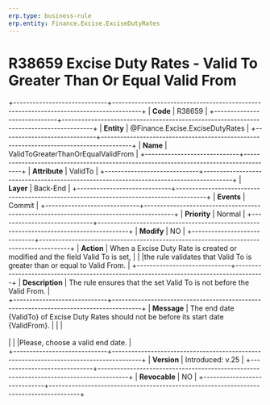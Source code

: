 ```yaml
---
erp.type: business-rule
erp.entity: Finance.Excise.ExciseDutyRates  
---
```


# R38659 Excise Duty Rates - Valid To Greater Than Or Equal Valid From
+-----------------------------+---------------------------------------------------------------------------------------+
| **Code**                    | R38659                                                                                |
+-----------------------------+---------------------------------------------------------------------------------------+
| **Entity**                  | @Finance.Excise.ExciseDutyRates                                                       |
+-----------------------------+---------------------------------------------------------------------------------------+
| **Name**                    | ValidToGreaterThanOrEqualValidFrom                                                   |
+-----------------------------+---------------------------------------------------------------------------------------+
| **Attribute**               | ValidTo                                                                  |
+-----------------------------+---------------------------------------------------------------------------------------+
| **Layer**                   | Back-End                                                                              |
+-----------------------------+---------------------------------------------------------------------------------------+
| **Events**                  | Commit                                                                                |
+-----------------------------+---------------------------------------------------------------------------------------+
| **Priority**                | Normal                                                                                |
+-----------------------------+---------------------------------------------------------------------------------------+
| **Modify**                  | NO                                                                                    |
+-----------------------------+---------------------------------------------------------------------------------------+
| **Action**                  | When a Excise Duty Rate is created or modified and the field Valid To  is set,        |
|                             |the rule validates that Valid To is greater than or equal to Valid From.               |
+-----------------------------+---------------------------------------------------------------------------------------+
| **Description**             | The rule ensures that the set Valid To is not before the Valid From. |     
+-----------------------------+---------------------------------------------------------------------------------------+
| **Message**                 | The end date {ValidTo} of Excise Duty Rates should not be before its start date {ValidFrom}.   | 
|                             | <br></br>                                                                             | 
|                             |Please, choose a valid end date.                                                   |         
+-----------------------------+---------------------------------------------------------------------------------------+
| **Version**                 | Introduced: v.25                                                                      |
+-----------------------------+---------------------------------------------------------------------------------------+
| **Revocable**               | NO                                                                                    |
+-----------------------------+---------------------------------------------------------------------------------------+
